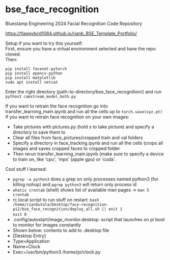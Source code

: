 # bse_face_recognition
Bluestamp Engineering 2024 Facial Recognition Code Repository

https://flappybird1084.github.io/rianb_BSE_Template_Portfolio/

Setup if you want to try this yourself: <br>
First, ensure you have a virtual environment selected and have the repo cloned. <br>
Then:

```
pip install facenet-pytorch
pip install opencv-python
pip install matplotlib
sudo apt install netcat
```

Enter the right directory (path-to-directory/bse_face_recognition/) and run ```python3 camstream_model_both.py```

If you want to retrain the face recognition go into transfer_learning_main.ipynb and run all the cells up to ```torch.save(xyz.pt)```
If you want to retrain face recognition on your own images: <br>
- Take pictures with pictures.py (hold s to take picture) and specify a directory to save them to
- Clear all files from face_pictures/cropped train and val folders
- Specify a directory in face_tracking.ipynb and run all the cells (crops all images and saves cropped faces to cropped folder
- Then rerun transfer_learning_main.ipynb (make sure to specify a device to train on, like 'cpu', 'mps' (apple gpu) or 'cuda'.

Cool stuff I learned:
- ```pgrep -a python3``` does a grep on only processes named python3 (for killing nohup) and ```pgrep python3``` will return only process id
- ```whatis crontab``` (shell) shows list of available man pages -> ```man 5 crontab```
- rc.local script to run stuff on restart: ```bash /home/rianbutala/Desktop/face-recognition-pi2/bse_face_recognition/deploy_all.sh || exit 1```<br>```exit 0```
- .config/autostart/image_monitor.desktop: script that launches on pi boot to monitor for images constantly
- Shown below: contents to add to .desktop file
- [Desktop Entry]
- Type=Application
- Name=Clock
- Exec=/usr/bin/python3 /home/pi/clock.py
